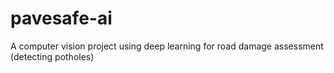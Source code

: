 # pavesafe-ai
A computer vision project using deep learning for road damage assessment (detecting potholes)
